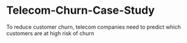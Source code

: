 # Telecom-Churn-Case-Study
To reduce customer churn, telecom companies need to predict which customers are at high risk of churn
